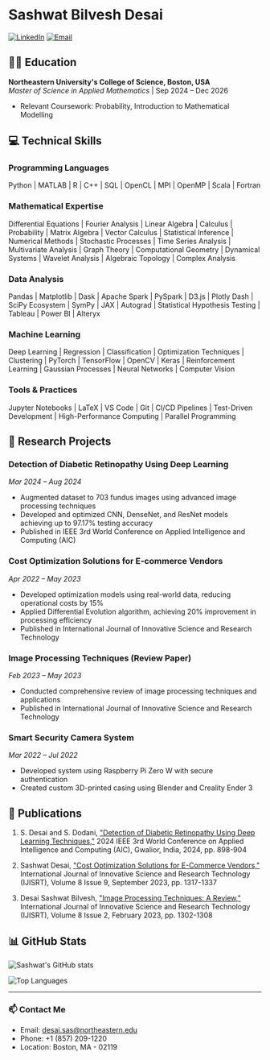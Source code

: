 # Sashwat Bilvesh Desai

[![LinkedIn](https://img.shields.io/badge/LinkedIn-0077B5?style=for-the-badge&logo=linkedin&logoColor=white)](https://www.linkedin.com/in/your-linkedin/)
[![Email](https://img.shields.io/badge/Email-D14836?style=for-the-badge&logo=gmail&logoColor=white)](mailto:desai.sas@northeastern.edu)

## 👨‍🎓 Education
**Northeastern University's College of Science, Boston, USA**  
*Master of Science in Applied Mathematics* | Sep 2024 – Dec 2026  
- Relevant Coursework: Probability, Introduction to Mathematical Modelling

## 💻 Technical Skills

### Programming Languages
Python | MATLAB | R | C++ | SQL | OpenCL | MPI | OpenMP | Scala | Fortran

### Mathematical Expertise
Differential Equations | Fourier Analysis | Linear Algebra | Calculus | Probability | Matrix Algebra | Vector Calculus | Statistical Inference | Numerical Methods | Stochastic Processes | Time Series Analysis | Multivariate Analysis | Graph Theory | Computational Geometry | Dynamical Systems | Wavelet Analysis | Algebraic Topology | Complex Analysis

### Data Analysis
Pandas | Matplotlib | Dask | Apache Spark | PySpark | D3.js | Plotly Dash | SciPy Ecosystem | SymPy | JAX | Autograd | Statistical Hypothesis Testing | Tableau | Power BI | Alteryx

### Machine Learning
Deep Learning | Regression | Classification | Optimization Techniques | Clustering | PyTorch | TensorFlow | OpenCV | Keras | Reinforcement Learning | Gaussian Processes | Neural Networks | Computer Vision

### Tools & Practices
Jupyter Notebooks | LaTeX | VS Code | Git | CI/CD Pipelines | Test-Driven Development | High-Performance Computing | Parallel Programming

## 🔬 Research Projects

### Detection of Diabetic Retinopathy Using Deep Learning
*Mar 2024 – Aug 2024*
- Augmented dataset to 703 fundus images using advanced image processing techniques
- Developed and optimized CNN, DenseNet, and ResNet models achieving up to 97.17% testing accuracy
- Published in IEEE 3rd World Conference on Applied Intelligence and Computing (AIC)

### Cost Optimization Solutions for E-commerce Vendors
*Apr 2022 – May 2023*
- Developed optimization models using real-world data, reducing operational costs by 15%
- Applied Differential Evolution algorithm, achieving 20% improvement in processing efficiency
- Published in International Journal of Innovative Science and Research Technology

### Image Processing Techniques (Review Paper)
*Feb 2023 – May 2023*
- Conducted comprehensive review of image processing techniques and applications
- Published in International Journal of Innovative Science and Research Technology

### Smart Security Camera System
*Mar 2022 – Jul 2022*
- Developed system using Raspberry Pi Zero W with secure authentication
- Created custom 3D-printed casing using Blender and Creality Ender 3

## 📝 Publications

1. S. Desai and S. Dodani, ["Detection of Diabetic Retinopathy Using Deep Learning Techniques,"](https://doi.org/10.1109/AIC61668.2024.10731034) 2024 IEEE 3rd World Conference on Applied Intelligence and Computing (AIC), Gwalior, India, 2024, pp. 898-904

2. Sashwat Desai, ["Cost Optimization Solutions for E-Commerce Vendors,"](https://doi.org/10.5281/zenodo.8397926) International Journal of Innovative Science and Research Technology (IJISRT), Volume 8 Issue 9, September 2023, pp. 1317-1337

3. Desai Sashwat Bilvesh, ["Image Processing Techniques: A Review,"](https://doi.org/10.5281/zenodo.7691869) International Journal of Innovative Science and Research Technology (IJISRT), Volume 8 Issue 2, February 2023, pp. 1302-1308

## 📊 GitHub Stats

![Sashwat's GitHub stats](https://github-readme-stats.vercel.app/api?username=desai-sashwat&show_icons=true&theme=radical)

![Top Languages](https://github-readme-stats.vercel.app/api/top-langs/?username=desai-sashwat&layout=compact&theme=radical)

---

### 📫 Contact Me
- Email: desai.sas@northeastern.edu
- Phone: +1 (857) 209-1220
- Location: Boston, MA - 02119

